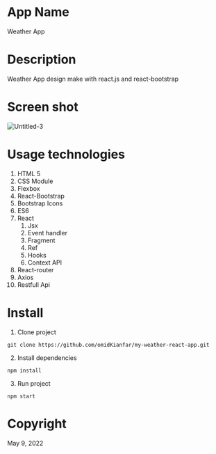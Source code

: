# App Name
Weather App
# Description
Weather App design make with react.js and react-bootstrap
# Screen shot
![Untitled-3](https://user-images.githubusercontent.com/97664457/166874988-2a0a1b14-92e8-4d0f-b12b-5e162e3228fa.jpg)
  # Usage technologies
  1. HTML 5
  2. CSS Module
  3. Flexbox
  4. React-Bootstrap
  5. Bootstrap Icons
  6. ES6 
  7. React
      1. Jsx
      2. Event handler
      3. Fragment
      4. Ref
      5. Hooks
      6. Context API  
  8. React-router
  9. Axios
  10. Restfull Api
  
# Install
  1. Clone project
  
    git clone https://github.com/omidKianfar/my-weather-react-app.git
    
  2. Install dependencies

    npm install
      
  3. Run project

    npm start
    
# Copyright
 May 9, 2022

